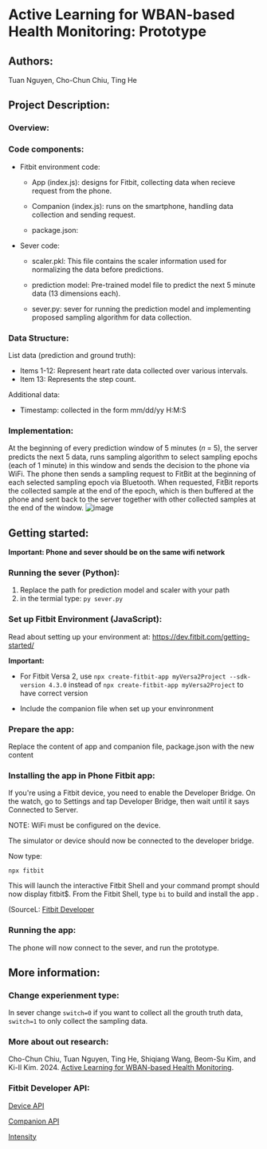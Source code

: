 # Active Learning for WBAN-based Health Monitoring: Prototype


## Authors: 
Tuan Nguyen, Cho-Chun Chiu, Ting He

## Project Description:

### Overview:


### Code components:
- Fitbit environment code:

  -  App (index.js): designs for Fitbit, collecting data when recieve request from the phone.

  - Companion (index.js): runs on the smartphone, handling data collection and sending request.
    
  - package.json: 

- Sever code:

  - scaler.pkl: This file contains the scaler information used for normalizing the data before predictions.

  - prediction model: Pre-trained model file to predict the next 5 minute data (13 dimensions each).

  - sever.py: sever for running the prediction model and implementing proposed sampling algorithm for data collection.
 


### Data Structure:
List data (prediction and ground truth):
- Items 1-12: Represent heart rate data collected over various intervals.
- Item 13: Represents the step count.

Additional data:
- Timestamp: collected in the form mm/dd/yy H:M:S

### Implementation: 

At the beginning of every prediction window of 5 minutes (𝑛 = 5),
the server predicts the next 5 data, runs sampling algorithm to select sampling epochs (each of 1
minute) in this window and sends the decision to the phone via
WiFi. The phone then sends a sampling request to FitBit at the
beginning of each selected sampling epoch via Bluetooth. When requested, FitBit reports the collected sample at the end of the epoch,
which is then buffered at the phone and sent back to the server
together with other collected samples at the end of the window. 
![image](https://github.com/bonvtt123/testing/assets/69983102/84db02b6-14d8-49cc-af02-237374d9a982)

## Getting started:

**Important: Phone and sever should be on the same wifi network**
### Running the sever (Python):
1. Replace the path for prediction model and scaler with your path
2. in the termial type:
`py sever.py`
### Set up Fitbit Environment (JavaScript):
Read about setting up your environment at: https://dev.fitbit.com/getting-started/

**Important:**

- For Fitbit Versa 2, use `npx create-fitbit-app myVersa2Project --sdk-version 4.3.0` instead of `npx create-fitbit-app myVersa2Project` to have correct version

- Include the companion file when set up your envinronment

### Prepare the app:
Replace the content of app and companion file, package.json with the new content 
###  Installing the app in Phone Fitbit app:
If you're using a Fitbit device, you need to enable the Developer Bridge. On the watch, go to Settings and tap Developer Bridge, then wait until it says Connected to Server.

NOTE: WiFi must be configured on the device.

The simulator or device should now be connected to the developer bridge.

Now type:

`npx fitbit`

This will launch the interactive Fitbit Shell and your command prompt should now display fitbit$.
From the Fitbit Shell, type `bi` to build and install the app .

(SourceL: [Fitbit Developer](https://dev.fitbit.com/getting-started/)
### Running the app:
The phone will now connect to the sever, and run the prototype.
## More information:
### Change experienment type:
In sever change `switch=0` if you want to collect all the grouth truth data, `switch=1` to only collect the sampling data. 
### More about out research:
Cho-Chun Chiu, Tuan Nguyen, Ting He, Shiqiang Wang, Beom-Su Kim, and Ki-Il
Kim. 2024. [Active Learning for WBAN-based Health Monitoring](https://sites.psu).
### Fitbit Developer API:
[Device API](https://dev.fitbit.com/build/reference/device-api/)

[Companion API](https://dev.fitbit.com/build/reference/companion-api/)

[Intensity](https://dev.fitbit.com/build/reference/web-api/intraday/get-activity-intraday-by-date/)
